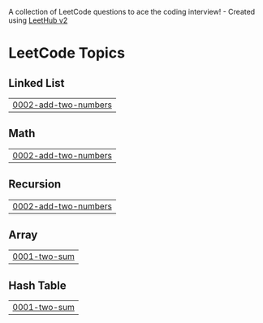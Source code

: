 A collection of LeetCode questions to ace the coding interview! - Created using [LeetHub v2](https://github.com/arunbhardwaj/LeetHub-2.0)
<!---LeetCode Topics Start-->
# LeetCode Topics
## Linked List
|  |
| ------- |
| [0002-add-two-numbers](https://github.com/Tharuntejandhe/Leetcode/tree/master/0002-add-two-numbers) |
## Math
|  |
| ------- |
| [0002-add-two-numbers](https://github.com/Tharuntejandhe/Leetcode/tree/master/0002-add-two-numbers) |
## Recursion
|  |
| ------- |
| [0002-add-two-numbers](https://github.com/Tharuntejandhe/Leetcode/tree/master/0002-add-two-numbers) |
## Array
|  |
| ------- |
| [0001-two-sum](https://github.com/Tharuntejandhe/Leetcode/tree/master/0001-two-sum) |
## Hash Table
|  |
| ------- |
| [0001-two-sum](https://github.com/Tharuntejandhe/Leetcode/tree/master/0001-two-sum) |
<!---LeetCode Topics End-->
